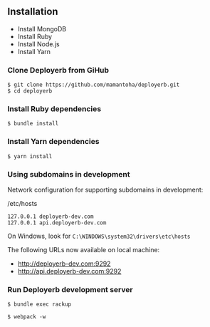 ## Installation

* Install MongoDB
* Install Ruby
* Install Node.js
* Install Yarn

### Clone Deployerb from GiHub

```
$ git clone https://github.com/mamantoha/deployerb.git
$ cd deployerb
```

### Install Ruby dependencies

```
$ bundle install
```

### Install Yarn dependencies

```
$ yarn install
```

### Using subdomains in development

Network configuration for supporting subdomains in development:

/etc/hosts

```
127.0.0.1 deployerb-dev.com
127.0.0.1 api.deployerb-dev.com
```

On Windows, look for `C:\WINDOWS\system32\drivers\etc\hosts`

The following URLs now available on local machine:

* http://deployerb-dev.com:9292
* http://api.deployerb-dev.com:9292

### Run Deployerb development server

```
$ bundle exec rackup
```

```
$ webpack -w
```
